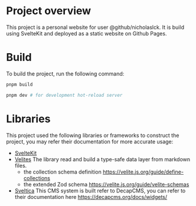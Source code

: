 # Project overview

This project is a personal website for user @github/nicholaslck. It is build using SvelteKit and deployed as a static website on Github Pages.

# Build

To build the project, run the following command:

```bash
pnpm build

pnpm dev # for development hot-reload server
```

# Libraries

This project used the following libraries or frameworks to construct the project, you may refer their documentation for more accurate usage:

- [SvelteKit](https://svelte.dev/llms.txt)
- [Velites](https://velite.js.org/guide/introduction)
  The library read and build a type-safe data layer from markdown files.
  - the collection schema definition https://velite.js.org/guide/define-collections
  - the extended Zod schema https://velite.js.org/guide/velite-schemas
- [Sveltica](https://raw.githubusercontent.com/sveltia/sveltia-cms/refs/heads/main/README.md)
  This CMS system is built refer to DecapCMS, you can refer to their documentation here https://decapcms.org/docs/widgets/
